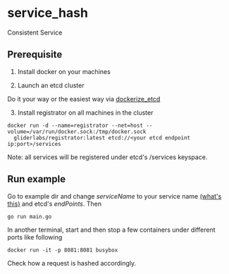 # service_hash
Consistent Service

## Prerequisite

1. Install docker on your machines

2. Launch an etcd cluster
  
  Do it your way or the easiest way via [dockerize_etcd](https://github.com/huichen/dockerize_etcd)

3. Install registrator on all machines in the cluster

  ```
  docker run -d --name=registrator --net=host --volume=/var/run/docker.sock:/tmp/docker.sock
    gliderlabs/registrator:latest etcd://<your etcd endpoint ip:port>/services
  ```
  
  Note: all services will be registered under etcd's /services keyspace.

## Run example

Go to example dir and change *serviceName* to your service name 
[(what's this)](http://gliderlabs.com/registrator/latest/user/services/) and etcd's *endPoints*. Then

    go run main.go
  
In another terminal, start and then stop a few containers under different ports like following

    docker run -it -p 8081:8081 busybox

Check how a request is hashed accordingly.
